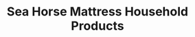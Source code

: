 ---
title: "Sea Horse Mattress Household Products"
url: /vancouver/sea-horse-mattress-household-products/
shop: Betten
---